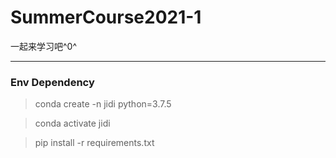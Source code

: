 # SummerCourse2021-1

一起来学习吧^0^

---
### Env Dependency

>conda create -n jidi python=3.7.5

>conda activate jidi

>pip install -r requirements.txt

